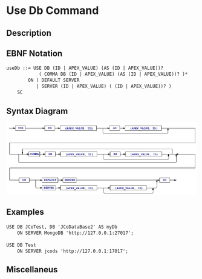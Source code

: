 # Use Db Command

## Description

## EBNF Notation
	useDb ::= USE DB (ID | APEX_VALUE) (AS (ID | APEX_VALUE))? 
        		( COMMA DB (ID | APEX_VALUE) (AS (ID | APEX_VALUE))? )*
		    ON ( DEFAULT SERVER 
		       | SERVER (ID | APEX_VALUE) ( (ID | APEX_VALUE))? )
		SC
  


## Syntax Diagram
![UseDb Command Syntax!](/languageSpecification/assets/rules/useDb.png "USE DB Syntax Diagram") 

## Examples
	USE DB JCoTest, DB 'JCoDataBase2' AS myDb  
		ON SERVER MongoDB 'http://127.0.0.1:27017';

	USE DB Test  
		ON SERVER jcods 'http://127.0.0.1:17017';
  
  
## Miscellaneus


